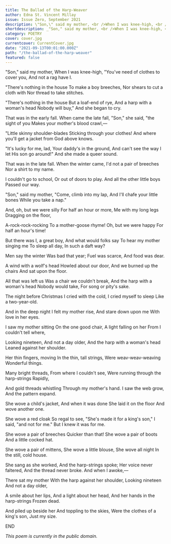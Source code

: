 ```yaml
---   
title: The Ballad of the Harp-Weaver
author: Edna St. Vincent Millay
issue: Issue Zero, September 2021
description: \"Son,\" said my mother, <br />When I was knee-high, <br />\"You've need of clothes to cover you, <br />And not a rag have I. <br /> <a href="https://www.havenquarterly.com/the-ballad-of-the-harp-weaver">
shortdescription: _"Son," said my mother, <br />When I was knee-high, <br />"You've need of clothes to cover you, <br />And not a rag have I. <br /> <a href="https://www.havenquarterly.com/the-ballad-of-the-harp-weaver">
category: POETRY
cover: cover.jpg
currentcover: CurrentCover.jpg
date: "2021-09-13T00:01:00.000Z"
path: "/the-ballad-of-the-harp-weaver"
featured: false
---
```


"Son," said my mother,
When I was knee-high,
"You've need of clothes to cover you,
And not a rag have I.

"There's nothing in the house
To make a boy breeches,
Nor shears to cut a cloth with
Nor thread to take stitches.

"There's nothing in the house
But a loaf-end of rye,
And a harp with a woman's head
Nobody will buy,"
And she began to cry.

That was in the early fall.
When came the late fall,
"Son," she said, "the sight of you
Makes your mother's blood crawl,—

"Little skinny shoulder-blades
Sticking through your clothes!
And where you'll get a jacket from
God above knows.

"It's lucky for me, lad,
Your daddy's in the ground,
And can't see the way I let
His son go around!"
And she made a queer sound.

That was in the late fall.
When the winter came,
I'd not a pair of breeches
Nor a shirt to my name.

I couldn't go to school,
Or out of doors to play.
And all the other little boys
Passed our way.

"Son," said my mother,
"Come, climb into my lap,
And I'll chafe your little bones
While you take a nap."

And, oh, but we were silly
For half an hour or more,
Me with my long legs
Dragging on the floor,

A-rock-rock-rocking
To a mother-goose rhyme!
Oh, but we were happy
For half an hour's time!

But there was I, a great boy,
And what would folks say
To hear my mother singing me
To sleep all day,
In such a daft way?

Men say the winter
Was bad that year;
Fuel was scarce,
And food was dear.

A wind with a wolf's head
Howled about our door,
And we burned up the chairs
And sat upon the floor.

All that was left us
Was a chair we couldn't break,
And the harp with a woman's head
Nobody would take,
For song or pity's sake.

The night before Christmas
I cried with the cold,
I cried myself to sleep
Like a two-year-old.

And in the deep night
I felt my mother rise,
And stare down upon me
With love in her eyes.

I saw my mother sitting
On the one good chair,
A light falling on her
From I couldn't tell where,

Looking nineteen,
And not a day older,
And the harp with a woman's head
Leaned against her shoulder.

Her thin fingers, moving
In the thin, tall strings,
Were weav-weav-weaving
Wonderful things.

Many bright threads,
From where I couldn't see,
Were running through the harp-strings
Rapidly,

And gold threads whistling
Through my mother's hand.
I saw the web grow,
And the pattern expand.

She wove a child's jacket,
And when it was done
She laid it on the floor
And wove another one.

She wove a red cloak
So regal to see,
"She's made it for a king's son,"
I said, "and not for me."
But I knew it was for me.

She wove a pair of breeches
Quicker than that!
She wove a pair of boots
And a little cocked hat.

She wove a pair of mittens,
She wove a little blouse,
She wove all night
In the still, cold house.

She sang as she worked,
And the harp-strings spoke;
Her voice never faltered,
And the thread never broke.
And when I awoke,—

There sat my mother
With the harp against her shoulder,
Looking nineteen
And not a day older,

A smile about her lips,
And a light about her head,
And her hands in the harp-strings
Frozen dead.

And piled up beside her
And toppling to the skies,
Were the clothes of a king's son,
Just my size.

END

*This poem is currently in the public domain.*